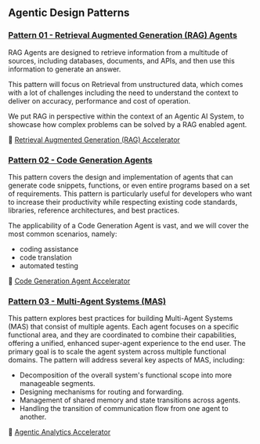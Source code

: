 ## Agentic Design Patterns

### [Pattern 01 - Retrieval Augmented Generation (RAG) Agents](01-rag-agent/README.md)

RAG Agents are designed to retrieve information from a multitude of sources, including databases, documents, and APIs, and then use this information to generate an answer.

This pattern will focus on Retrieval from unstructured data, which comes with a lot of challenges including the need to understand the context to deliver on accuracy, performance and cost of operation.

We put RAG in perspective within the context of an Agentic AI System, to showcase how complex problems can be solved by a RAG enabled agent.

:rocket: [Retrieval Augmented Generation (RAG) Accelerator](../3_accelerators/01-rag-agent/README.md)

### [Pattern 02 - Code Generation Agents](02-code-generation-agent/README.md)

This pattern covers the design and implementation of agents that can generate code snippets, functions, or even entire programs based on a set of requirements. This pattern is particularly useful for developers who want to increase their productivity while respecting existing code standards, libraries, reference architectures, and best practices.

The applicability of a Code Generation Agent is vast, and we will cover the most common scenarios, namely:
- coding assistance
- code translation
- automated testing

:rocket: [Code Generation Agent Accelerator](../3_design_patterns_accelerators/02-code-generation-agent/README.md)

### [Pattern 03 - Multi-Agent Systems (MAS)](03-multi-agent-systems/README.md)

This pattern explores best practices for building Multi-Agent Systems (MAS) that consist of multiple agents. Each agent focuses on a specific functional area, and they are coordinated to combine their capabilities, offering a unified, enhanced super-agent experience to the end user. The primary goal is to scale the agent system across multiple functional domains. The pattern will address several key aspects of MAS, including:  
  
- Decomposition of the overall system's functional scope into more manageable segments.  
- Designing mechanisms for routing and forwarding.  
- Management of shared memory and state transitions across agents.  
- Handling the transition of communication flow from one agent to another.  

:rocket: [Agentic Analytics Accelerator](../3_accelerators/03-multi-agent-systems/automating_analytics/README.md)